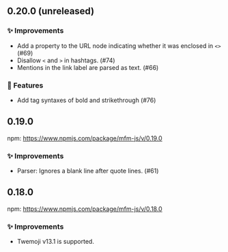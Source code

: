 <!--
## 0.x.x (unreleased)

### :sparkles: Improvements

### :gem: Features

### :bug: Bugfixes

-->

## 0.20.0 (unreleased)

### :sparkles: Improvements
- Add a property to the URL node indicating whether it was enclosed in `<>` (#69)
- Disallow `<` and `>` in hashtags. (#74)
- Mentions in the link label are parsed as text. (#66)

### :gem: Features
- Add tag syntaxes of bold and strikethrough (#76)

## 0.19.0

npm: https://www.npmjs.com/package/mfm-js/v/0.19.0

### :sparkles: Improvements
- Parser: Ignores a blank line after quote lines. (#61) 

## 0.18.0

npm: https://www.npmjs.com/package/mfm-js/v/0.18.0

### :sparkles: Improvements
- Twemoji v13.1 is supported.
